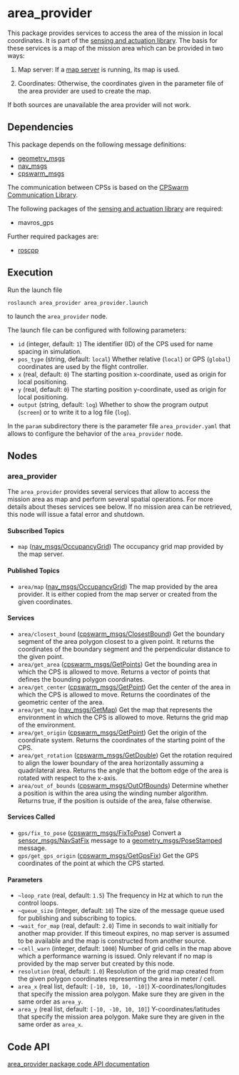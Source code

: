 # area_provider

This package provides services to access the area of the mission in local coordinates. It is part of the [sensing and actuation library](https://github.com/cpswarm/sensing_actuation). The basis for these services is a map of the mission area which can be provided in two ways:

1. Map server: If a [map server](https://wiki.ros.org/map_server) is running, its map is used.

2. Coordinates: Otherwise, the coordinates given in the parameter file of the area provider are used to create the map.

If both sources are unavailable the area provider will not work.

## Dependencies
This package depends on the following message definitions:
* [geometry_msgs](https://wiki.ros.org/geometry_msgs)
* [nav_msgs](https://wiki.ros.org/nav_msgs)
* [cpswarm_msgs](https://cpswarm.github.io/cpswarm_msgs/html/index-msg.html)

The communication between CPSs is based on the [CPSwarm Communication Library](https://github.com/cpswarm/swarmio).

The following packages of the [sensing and actuation library](https://github.com/cpswarm/sensing_actuation) are required:
* mavros_gps

Further required packages are:
* [roscpp](https://wiki.ros.org/roscpp/)

## Execution
Run the launch file
```
roslaunch area_provider area_provider.launch
```
to launch the `area_provider` node.

The launch file can be configured with following parameters:
* `id` (integer, default: `1`)
  The identifier (ID) of the CPS used for name spacing in simulation.
* `pos_type` (string, default: `local`)
  Whether relative (`local`) or GPS (`global`) coordinates are used by the flight controller.
* `x` (real, default: `0`)
  The starting position x-coordinate, used as origin for local positioning.
* `y` (real, default: `0`)
  The starting position y-coordinate, used as origin for local positioning.
* `output` (string, default: `log`)
  Whether to show the program output (`screen`) or to write it to a log file (`log`).

In the `param` subdirectory there is the parameter file `area_provider.yaml` that allows to configure the behavior of the `area_provider` node.

## Nodes

### area_provider
The `area_provider` provides several services that allow to access the mission area as map and perform several spatial operations. For more details about theses services see below. If no mission area can be retrieved, this node will issue a fatal error and shutdown.

#### Subscribed Topics
* `map` ([nav_msgs/OccupancyGrid](https://docs.ros.org/en/api/nav_msgs/html/msg/OccupancyGrid.html))
  The occupancy grid map provided by the map server.

#### Published Topics
* `area/map` ([nav_msgs/OccupancyGrid](https://docs.ros.org/en/api/nav_msgs/html/msg/OccupancyGrid.html))
  The map provided by the area provider. It is either copied from the map server or created from the given coordinates.

#### Services
* `area/closest_bound` ([cpswarm_msgs/ClosestBound](https://cpswarm.github.io/cpswarm_msgs/html/srv/ClosestBound.html))
  Get the boundary segment of the area polygon closest to a given point. It returns the coordinates of the boundary segment and the perpendicular distance to the given point.
* `area/get_area` ([cpswarm_msgs/GetPoints](https://cpswarm.github.io/cpswarm_msgs/html/srv/GetPoints.html))
  Get the bounding area in which the CPS is allowed to move. Returns a vector of points that defines the bounding polygon coordinates.
* `area/get_center` ([cpswarm_msgs/GetPoint](https://cpswarm.github.io/cpswarm_msgs/html/srv/GetPoint.html))
  Get the center of the area in which the CPS is allowed to move. Returns the coordinates of the geometric center of the area.
* `area/get_map` ([nav_msgs/GetMap](https://docs.ros.org/en/api/nav_msgs/html/srv/GetMap.html))
  Get the map that represents the environment in which the CPS is allowed to move. Returns the grid map of the environment.
* `area/get_origin` ([cpswarm_msgs/GetPoint](https://cpswarm.github.io/cpswarm_msgs/html/srv/GetPoint.html))
  Get the origin of the coordinate system. Returns the coordinates of the starting point of the CPS.
* `area/get_rotation` ([cpswarm_msgs/GetDouble](https://cpswarm.github.io/cpswarm_msgs/html/srv/GetDouble.html))
  Get the rotation required to align the lower boundary of the area horizontally assuming a quadrilateral area. Returns the angle that the bottom edge of the area is rotated with respect to the x-axis.
* `area/out_of_bounds` ([cpswarm_msgs/OutOfBounds](https://cpswarm.github.io/cpswarm_msgs/html/srv/OutOfBounds.html))
  Determine whether a position is within the area using the winding number algorithm. Returns true, if the position is outside of the area, false otherwise.

#### Services Called
* `gps/fix_to_pose` ([cpswarm_msgs/FixToPose](https://cpswarm.github.io/cpswarm_msgs/html/srv/FixToPose.html))
  Convert a [sensor_msgs/NavSatFix](https://docs.ros.org/en/api/sensor_msgs/html/msg/NavSatFix.html) message to a [geometry_msgs/PoseStamped](https://docs.ros.org/en/api/geometry_msgs/html/msg/PoseStamped.html) message.
* `gps/get_gps_origin` ([cpswarm_msgs/GetGpsFix](https://cpswarm.github.io/cpswarm_msgs/html/srv/GetGpsFix.html))
  Get the GPS coordinates of the point at which the CPS started.

#### Parameters
* `~loop_rate` (real, default: `1.5`)
  The frequency in Hz at which to run the control loops.
* `~queue_size` (integer, default: `10`)
  The size of the message queue used for publishing and subscribing to topics.
* `~wait_for_map` (real, default: `2.0`)
  Time in seconds to wait initially for another map provider. If this timeout expires, no map server is assumed to be available and the map is constructed from another source.
* `~cell_warn` (integer, default: `1000`)
  Number of grid cells in the map above which a performance warning is issued. Only relevant if no map is provided by the map server but created by this node.
* `resolution` (real, default: `1.0`)
  Resolution of the grid map created from the given polygon coordinates representing the area in meter / cell.
* `area_x` (real list, default: `[-10, 10, 10, -10]`)
  X-coordinates/longitudes that specify the mission area polygon. Make sure they are given in the same order as `area_y`.
* `area_y` (real list, default: `[-10, -10, 10, 10]`)
  Y-coordinates/latitudes that specify the mission area polygon. Make sure they are given in the same order as `area_x`.

## Code API
[area_provider package code API documentation](https://cpswarm.github.io/sensing_actuation/area_provider/docs/html/files.html)
